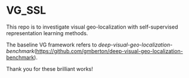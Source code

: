 # VG_SSL

This repo is to investigate visual geo-localization with self-supervised representation learning methods.

The baseline VG framework refers to *deep-visual-geo-localization-benchmark*(https://github.com/gmberton/deep-visual-geo-localization-benchmark).

Thank you for these brilliant works!

